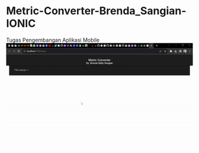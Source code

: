 # Metric-Converter-Brenda_Sangian-IONIC
Tugas Pengembangan Aplikasi Mobile
![](https://github.com/Beth2102/Metric-Converter-Brenda_Sangian-IONIC/blob/main/ezgif.com-video-to-gif%20(1).gif)

